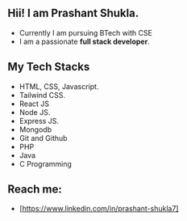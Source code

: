 ## Hii! I am Prashant Shukla.

 - Currently I am pursuing BTech with CSE
 -  I am a passionate **full stack developer**.
 ## My Tech Stacks
 
 - HTML, CSS, Javascript.
 - Tailwind CSS.
 - React JS
 - Node JS.
 - Express JS.
 - Mongodb
 - Git and Github
 - PHP
 - Java
 - C Programming
## Reach me:
 - [https://www.linkedin.com/in/prashant-shukla7]
